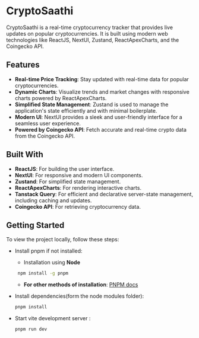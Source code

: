 # CryptoSaathi

CryptoSaathi is a real-time cryptocurrency tracker that provides live updates on popular cryptocurrencies. It is built using modern web technologies like ReactJS, NextUI, Zustand, ReactApexCharts, and the Coingecko API.

## Features

- **Real-time Price Tracking**: Stay updated with real-time data for popular cryptocurrencies.
- **Dynamic Charts**: Visualize trends and market changes with responsive charts powered by ReactApexCharts.
- **Simplified State Management**: Zustand is used to manage the application's state efficiently and with minimal boilerplate.
- **Modern UI**: NextUI provides a sleek and user-friendly interface for a seamless user experience.
- **Powered by Coingecko API**: Fetch accurate and real-time crypto data from the Coingecko API.

## Built With

- **ReactJS**: For building the user interface.
- **NextUI**: For responsive and modern UI components.
- **Zustand**: For simplified state management.
- **ReactApexCharts**: For rendering interactive charts.
- **Tanstack Query**: For efficient and declarative server-state management, including caching and updates.
- **Coingecko API**: For retrieving cryptocurrency data.

## Getting Started

To view the project locally, follow these steps:

* Install pnpm if not installed:

    * Installation using **Node**
   ```bash 
    npm install -g pnpm
    ```

    - **For other methods of installation**:
     [PNPM docs](https://pnpm.io/installation "docs of PNPM")


* Install dependencies(form the node modules folder):
   ```bash
   pnpm install

* Start vite development server :
     ```bash
   pnpm run dev
   ```
